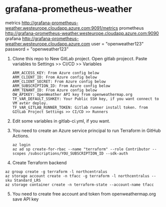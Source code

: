 # grafana-prometheus-weather
metrics http://grafana-prometheus-weather.westeurope.cloudapp.azure.com:9091/metrics
prometheus http://grafana-prometheus-weather.westeurope.cloudapp.azure.com:9090
grafana http://grafana-prometheus-weather.westeurope.cloudapp.azure.com
  user = "openweather123"
  password = "openweather123"

1. Clone this repo to New GitLab project.
   Open gitlab projecct. 
   Paste variables to Settings >> CI/CD >> Variables
   ```
   ARM_ACCESS_KEY: From Azure config below
   ARM_CLIENT_ID: From Azure config below
   ARM_CLIENT_SECRET: From Azure config below
   ARM_SUBSCRIPTION_ID: From Azure config below
   ARM_TENANT_ID: From Azure config below
   OW_APIKEY: OpenWeather API key from openweathermap.org
   TF_VAR_DEFAULT_SSHKEY: Your Public SSH key, if you want connect to VM avter deploy.
   TF_VAR_GITLAB_RUNNER_TOKEN: Gitlab runner install token. from GItLab Project Settings >> CI/CD >> Runners
    ```
2.  Edit some variables in gitlab-ci.yml, if you want.

3. You need to create an Azure service principal to run Terraform in GitHub Actions.
    ```
    az login
    az ad sp create-for-rbac --name "terraform" --role Contributor --scopes /subscriptions/YOU_SUBSCRIPTION_ID --sdk-auth
    ```
4. Create Terraform backend
  ```
  az group create -g terraform -l northcentralus
  az storage account create -n tfacc -g terraform -l northcentralus --sku Standard_LRS
  az storage container create -n terraform-state --account-name tfacc
  ```
5. You need to create free account and token from openweathermap.org
    save API key
